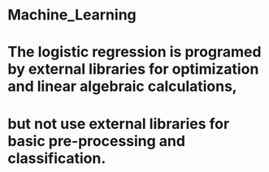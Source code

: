 # Machine_Learning

# The logistic regression is programed by external libraries for optimization and linear algebraic calculations, 
# but not use external libraries for basic pre-processing and classification.
